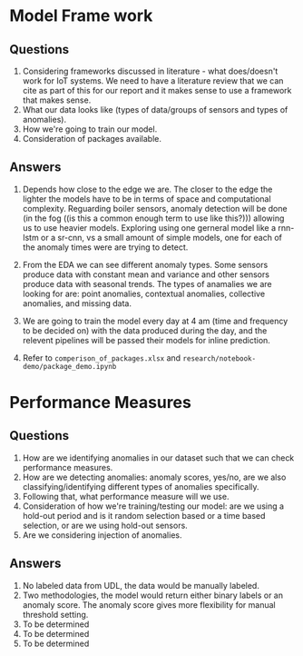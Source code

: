 
# Model Frame work

## Questions

1. Considering frameworks discussed in literature - what does/doesn't work for IoT systems. We need to have a literature review that we can cite as part of this for our report and it makes sense to use a framework that makes sense.
2. What our data looks like (types of data/groups of sensors and types of anomalies).
3. How we're going to train our model.
4. Consideration of packages available.

## Answers

1. Depends how close to the edge we are. The closer to the edge the lighter the models have to be in terms of space and computational complexity. Reguarding boiler sensors, anomaly detection will be done (in the fog ((is this a common enough term to use like this?))) allowing us to use heavier models. Exploring using one gerneral model like a rnn-lstm or a sr-cnn, vs a small amount of simple models, one for each of the anomaly times were are trying to detect.

2. From the EDA we can see different anomaly types. Some sensors produce data with constant mean and variance and other sensors produce data with seasonal trends. The types of anamalies we are looking for are: point anomalies, contextual anomalies, collective anomalies, and missing data.

3. We are going to train the model every day at 4 am (time and frequency to be decided on) with the data produced during the day, and the relevent pipelines will be passed their models for inline prediction.

4. Refer to `comperison_of_packages.xlsx` and `research/notebook-demo/package_demo.ipynb`

# Performance Measures

## Questions

1. How are we identifying anomalies in our dataset such that we can check performance measures.
2. How are we detecting anomalies: anomaly scores, yes/no, are we also classifying/identifying different types of anomalies specifically.
3. Following that, what performance measure will we use.
4. Consideration of how we're training/testing our model: are we using a hold-out period and is it random selection based or a time based selection, or are we using hold-out sensors.
5. Are we considering injection of anomalies.

## Answers

1. No labeled data from UDL, the data would be manually labeled.
2. Two methodologies, the model would return either binary labels or an anomaly score. The anomaly score gives more flexibility for manual threshold setting.
3. To be determined
4. To be determined
5. To be determined
